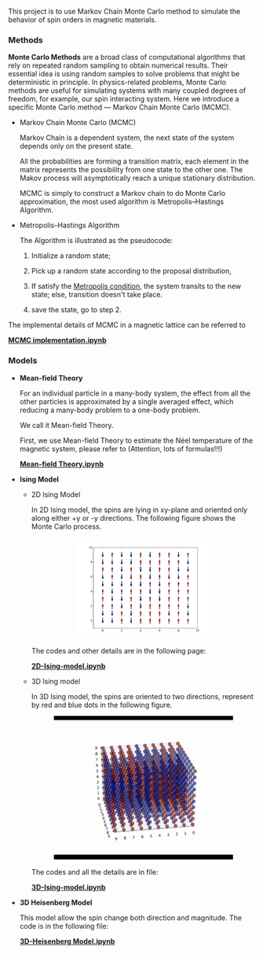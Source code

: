 This project is to use Markov Chain Monte Carlo method to simulate the behavior of spin orders in magnetic materials.

### Methods

**Monte Carlo Methods** are a broad class of computational algorithms that rely on repeated random sampling to obtain numerical results. Their essential idea is using random samples to solve problems that might be deterministic in principle. In physics-related problems, Monte Carlo methods are useful for simulating systems with many coupled degrees of freedom, for example, our spin interacting system. Here we introduce a specific Monte Carlo method — Markov Chain Monte Carlo (MCMC).

- Markov Chain Monte Carlo (MCMC) 

  Markov Chain is a dependent system, the next state of the system depends only on the present state.

  All the probabilities are forming a transition matrix, each element in the matrix represents the possibility from one state to the other one. The Makov process will asymptotically reach a unique stationary distribution.

  MCMC is simply to construct a Markov chain to do Monte Carlo approximation, the most used algorithm is Metropolis–Hastings Algorithm.

- Metropolis–Hastings Algorithm

  The Algorithm is illustrated as the pseudocode:

  1. Initialize a random state;

  2. Pick up a random state according to the proposal distribution,

  3. If satisfy the [Metropolis condition](https://en.wikipedia.org/wiki/Metropolis–Hastings_algorithm), the system transits to the new state; else, transition doesn't take place. 

  4. save the state, go to step 2.

The implemental details of MCMC in a magnetic lattice can be referred to

[**MCMC implementation.ipynb**](https://nbviewer.jupyter.org/github/RuihaoQIU/MC-Magnetic-Phase-Transition/blob/master/MCMC%20implementation.ipynb)

### Models

- **Mean-field Theory**

  For an individual particle in a many-body system, the effect from all the other particles is approximated by a single averaged effect, which reducing a many-body problem to a one-body problem.

  We call it Mean-field Theory.

  First, we use Mean-field Theory to estimate the Néel temperature of the magnetic system, please refer to (Attention, lots of formulas!!!)

  [**Mean-field Theory.ipynb**]()


- **Ising Model**

  - 2D Ising Model

    In 2D Ising model, the spins are lying in xy​-plane and oriented only along either +y​ or -y directions. The following figure shows the Monte Carlo process.

    <p align="center"><img src="data-and-images/2d_vector.gif" style="width: 60%; height: 50%"></p>

    The codes and other details are in the following page:

    [**2D-Ising-model.ipynb**](https://nbviewer.jupyter.org/github/RuihaoQIU/MC-Magnetic-Phase-Transition/blob/master/2D-Ising-model.ipynb)

  - 3D Ising model

    In 3D Ising model, the spins are oriented to two directions, represent by red and blue dots in the following figure.

    <p align="center"><img src="data-and-images/3d_points.gif" style="width:80%; height:30%"></p>
    
    The codes and all the details are in file:
    
    [**3D-Ising-model.ipynb**](https://nbviewer.jupyter.org/github/RuihaoQIU/MC-Magnetic-Phase-Transition/blob/master/3D-Ising-model.ipynb)

- **3D Heisenberg Model**

  This model allow the spin change both direction and magnitude. The code is in the following file:

  [**3D-Heisenberg Model.ipynb**](https://nbviewer.jupyter.org/github/RuihaoQIU/MC-Magnetic-Phase-Transition/blob/master/3D-Heisenberg-model.ipynb)

